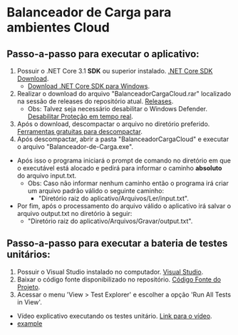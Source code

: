 # Balanceador de Carga para ambientes Cloud

## Passo-a-passo para executar o aplicativo:
1. Possuir o .NET Core 3.1 **SDK** ou superior instalado. [.NET Core SDK Download](https://dotnet.microsoft.com/download/dotnet/3.1).
   - [Download .NET Core SDK para Windows](https://dotnet.microsoft.com/download/dotnet/thank-you/sdk-3.1.411-windows-x64-installer).
2. Realizar o download do arquivo "BalanceadorCargaCloud.rar" localizado na sessão de releases do repositório atual. [Releases](https://github.com/lucas-amstalden/Balanceador-de-Carga/releases).
   - Obs: Talvez seja necessário desabilitar o Windows Defender. [Desabilitar Proteção em tempo real](https://support.microsoft.com/pt-br/windows/desativar-a-prote%C3%A7%C3%A3o-antiv%C3%ADrus-defender-na-seguran%C3%A7a-do-windows-99e6004f-c54c-8509-773c-a4d776b77960#:~:text=Selecione%20Iniciar%20%3E%20Configura%C3%A7%C3%B5es%20%3E%20Atualiza%C3%A7%C3%A3o%20e,vers%C3%B5es%20anteriores%20do%20Windows%2010).
4. Após o download, descompactar o arquivo no diretório preferido. [Ferramentas gratuitas para descompactar](https://pplware.sapo.pt/software/5-ferramentas-gratuitas-para-descompactar-ficheiros-rar/).
5. Após descompactar, abrir a pasta "BalanceadorCargaCloud" e executar o arquivo "Balanceador-de-Carga.exe".


- Após isso o programa iniciará o prompt de comando no diretório em que o executável está alocado e pedirá para informar o caminho **absoluto** do arquivo input.txt.
  - Obs: Caso não informar nenhum caminho então o programa irá criar um arquivo padrão válido o seguinte caminho:
    - "Diretório raiz do aplicativo/Arquivos/Ler/input.txt".
- Por fim, após o processamento do arquivo válido o aplicativo irá salvar o arquivo output.txt no diretório à seguir:
    - "Diretório raiz do aplicativo/Arquivos/Gravar/output.txt".

## Passo-a-passo para executar a bateria de testes unitários:
1. Possuir o Visual Studio instalado no computador. [Visual Studio](https://visualstudio.microsoft.com/pt-br/downloads/).
2. Baixar o código fonte disponibilizado no repositório. [Código Fonte do Projeto](https://github.com/lucas-amstalden/Balanceador-de-Carga.git).
3. Acessar o menu 'View > Test Explorer' e escolher a opção 'Run All Tests in View'. 
- Vídeo explicativo executando os testes unitário. [Link para o vídeo](https://youtu.be/mVlw7lcsDio).
- <a href="http://example.com/" target="_blank">example</a>
